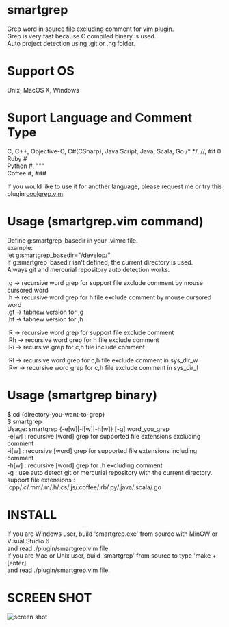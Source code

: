 smartgrep
=======
Grep word in source file excluding comment for vim plugin.  
Grep is very fast because C compiled binary is used.  
Auto project detection using .git or .hg folder.  

Support OS
=======
Unix, MacOS X, Windows

Suport Language and Comment Type
=======
C, C++, Objective-C, C#(CSharp), Java Script, Java, Scala, Go   /* */, //, #if 0  
Ruby 	#  
Python  #, """  
Coffee  #, ###  
  
If you would like to use it for another language, please request me or try this plugin [coolgrep.vim](https://github.com/tyru/coolgrep.vim).  
  
Usage (smartgrep.vim command)
=======
Define g:smartgrep_basedir in your .vimrc file.  
	example:  
		let g:smartgrep_basedir="/develop/"  
If g:smartgrep_basedir isn't defined, the current directory is used.  
Always git and mercurial repository auto detection works.  
  
,g   -> recursive word grep for support file exclude comment by mouse cursored word  
,h   -> recursive word grep for h file exclude comment by mouse cursored word  
,gt  -> tabnew version for ,g  
,ht  -> tabnew version for ,h  

:R   -> recursive word grep for support file exclude comment  
:Rh  -> recursive word grep for h file exclude comment  
:Ri  -> recursive grep for c,h file include comment  
  
:Rl  -> recursive word grep for c,h file exclude comment in sys_dir_w  
:Rw  -> recursive word grep for c,h file exclude comment in sys_dir_l  

Usage (smartgrep binary)
=======
$ cd {directory-you-want-to-grep}  
$ smartgrep  
Usage: smartgrep {-e[w]|-i[w]|-h[w]} [-g] word_you_grep  
  -e[w] : recursive [word] grep for supported file extensions excluding comment  
  -i[w] : recursive [word] grep for supported file extensions including comment  
  -h[w] : recursive [word] grep for .h excluding comment  
  -g : use auto detect git or mercurial repository with the current directory.  
  support file extensions : .cpp/.c/.mm/.m/.h/.cs/.js/.coffee/.rb/.py/.java/.scala/.go  


INSTALL
=======
If you are Windows user, build 'smartgrep.exe' from source with MinGW or Visual Studio 6  
and read ./plugin/smartgrep.vim file.  
If you are Mac or Unix user, build 'smartgrep' from source to type 'make + [enter]'  
and read ./plugin/smartgrep.vim file.  

SCREEN SHOT
=======
![screen shot](https://raw.github.com/pebble8888/smartgrep/master/smartgrep_screenshot.png)
